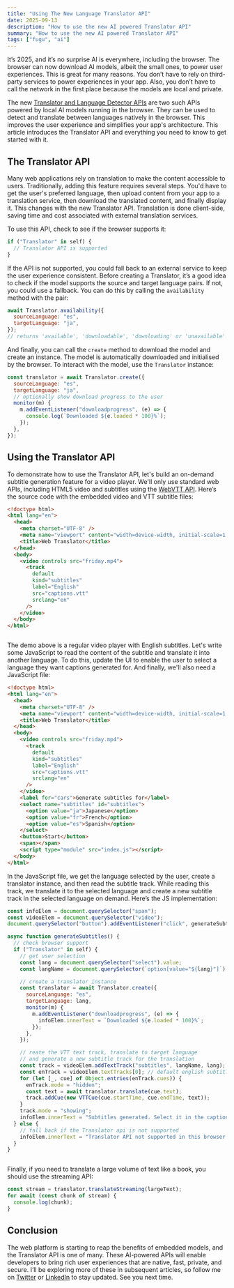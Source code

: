```yaml
---
title: "Using The New Language Translator API"
date: 2025-09-13
description: "How to use the new AI powered Translator API"
summary: "How to use the new AI powered Translator API"
tags: ["fugu", "ai"]
---
```


It’s 2025, and it’s no surprise AI is everywhere, including the browser. The browser can now download AI models, albeit the small ones, to power user experiences. This is great for many reasons. You don’t have to rely on third-party services to power experiences in your app. Also, you don’t have to call the network in the first place because the models are local and private.

The new [Translator and Language Detector APIs](https://developer.mozilla.org/en-US/docs/Web/API/Translator_and_Language_Detector_APIs) are two such APIs powered by local AI models running in the browser. They can be used to detect and translate between languages natively in the browser. This improves the user experience and simplifies your app's architecture. This article introduces the Translator API and everything you need to know to get started with it.

## The Translator API

Many web applications rely on translation to make the content accessible to users. Traditionally, adding this feature requires several steps. You'd have to get the user's preferred language, then upload content from your app to a translation service, then download the translated content, and finally display it. This changes with the new Translator API. Translation is done client-side, saving time and cost associated with external translation services.

To use this API, check to see if the browser supports it:

```js
if ("Translator" in self) {
  // Translator API is supported
}
```

If the API is not supported, you could fall back to an external service to keep the user experience consistent. Before creating a Translator, it’s a good idea to check if the model supports the source and target language pairs. If not, you could use a fallback. You can do this by calling the `availability` method with the pair:

```js
await Translator.availability({
  sourceLanguage: "es",
  targetLanguage: "ja",
});
// returns 'available', 'downloadable', 'downloading' or 'unavailable'
```

And finally, you can call the `create` method to download the model and create an instance. The model is automatically downloaded and initialised by the browser. To interact with the model, use the `Translator` instance:

```js
const translator = await Translator.create({
  sourceLanguage: "es",
  targetLanguage: "ja",
  // optionally show download progress to the user
  monitor(m) {
    m.addEventListener("downloadprogress", (e) => {
      console.log(`Downloaded ${e.loaded * 100}%`);
    });
  },
});
```

## Using the Translator API

To demonstrate how to use the Translator API, let's build an on-demand subtitle generation feature for a video player. We'll only use standard web APIs, including HTML5 video and subtitles using the [WebVTT API](https://developer.mozilla.org/en-US/docs/Web/API/WebVTT_API). Here’s the source code with the embedded video and VTT subtitle files:

```html
<!doctype html>
<html lang="en">
  <head>
    <meta charset="UTF-8" />
    <meta name="viewport" content="width=device-width, initial-scale=1.0" />
    <title>Web Translator</title>
  </head>
  <body>
    <video controls src="friday.mp4">
      <track
        default
        kind="subtitles"
        label="English"
        src="captions.vtt"
        srclang="en"
      />
    </video>
  </body>
</html>
```

<iframe src="./demo/index1.html"  style="width: 100%; border-style: none; height: 0; overflow: hidden" onload="resizeIframe(this)"></iframe>

The demo above is a regular video player with English subtitles. Let's write some JavaScript to read the content of the subtitle and translate it into another language. To do this, update the UI to enable the user to select a language they want captions generated for. And finally, we'll also need a JavaScript file:

```html
<!doctype html>
<html lang="en">
  <head>
    <meta charset="UTF-8" />
    <meta name="viewport" content="width=device-width, initial-scale=1.0" />
    <title>Web Translator</title>
  </head>
  <body>
    <video controls src="friday.mp4">
      <track
        default
        kind="subtitles"
        label="English"
        src="captions.vtt"
        srclang="en"
      />
    </video>
    <label for="cars">Generate subtitles for</label>
    <select name="subtitles" id="subtitles">
      <option value="ja">Japanese</option>
      <option value="fr">French</option>
      <option value="es">Spanish</option>
    </select>
    <button>Start</button>
    <span></span>
    <script type="module" src="index.js"></script>
  </body>
</html>
```

In the JavaScript file, we get the language selected by the user, create a translator instance, and then read the subtitle track. While reading this track, we translate it to the selected language and create a new subtitle track in the selected language on demand. Here’s the JS implementation:

```js
const infoElem = document.querySelector("span");
const videoElem = document.querySelector("video");
document.querySelector("button").addEventListener("click", generateSubtitles);

async function generateSubtitles() {
  // check browser support
  if ("Translator" in self) {
    // get user selection
    const lang = document.querySelector("select").value;
    const langName = document.querySelector(`option[value="${lang}"]`).text;

    // create a translator instance
    const translator = await Translator.create({
      sourceLanguage: "es",
      targetLanguage: lang,
      monitor(m) {
        m.addEventListener("downloadprogress", (e) => {
          infoElem.innerText = `Downloaded ${e.loaded * 100}%`;
        });
      },
    });

    // reate the VTT text track, translate to target language
    // and generate a new subtitle track for the translation
    const track = videoElem.addTextTrack("subtitles", langName, lang);
    const enTrack = videoElem.textTracks[0]; // default english subtitle
    for (let [_, cue] of Object.entries(enTrack.cues)) {
      enTrack.mode = "hidden";
      const text = await translator.translate(cue.text);
      track.addCue(new VTTCue(cue.startTime, cue.endTime, text));
    }
    track.mode = "showing";
    infoElem.innerText = "Subtitles generated. Select it in the captions.";
  } else {
    // fall back if the Translator api is not supported
    infoElem.innerText = "Translator API not supported in this browser.";
  }
}
```

<iframe src="./demo/"  style="width: 100%; border-style: none; height: 0; overflow: hidden" onload="resizeIframe(this)"></iframe>

<script>
  function resizeIframe(obj) {
    obj.style.height = obj.contentWindow.document.documentElement.scrollHeight + 'px';
  }
</script>

Finally, if you need to translate a large volume of text like a book, you should use the streaming API:

```js
const stream = translator.translateStreaming(largeText);
for await (const chunk of stream) {
  console.log(chunk);
}
```

## Conclusion

The web platform is starting to reap the benefits of embedded models, and the Translator API is one of many. These AI-powered APIs will enable developers to bring rich user experiences that are native, fast, private, and secure. I’ll be exploring more of these in subsequent articles, so follow me on [Twitter](https://x.com/megaconfidence) or [LinkedIn](https://www.linkedin.com/in/megaconfidence/) to stay updated. See you next time.
